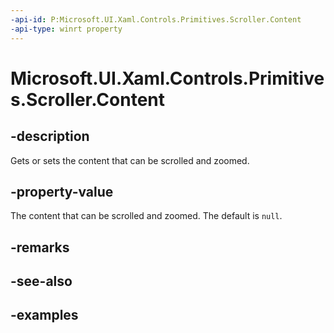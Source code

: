 ```yaml
---
-api-id: P:Microsoft.UI.Xaml.Controls.Primitives.Scroller.Content
-api-type: winrt property
---
```


# Microsoft.UI.Xaml.Controls.Primitives.Scroller.Content

<!--
public Windows.UI.Xaml.UIElement Content { get; set; }
-->

## -description

Gets or sets the content that can be scrolled and zoomed.

## -property-value

The content that can be scrolled and zoomed. The default is `null`.

## -remarks

## -see-also

## -examples

